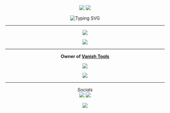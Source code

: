 <p align="center">
  <a href="https://github.com/vanishgg?tab=followers"><img src="https://img.shields.io/github/followers/vanishgg?label=Follow&style=flat&color=8c52ff"></a>
  <a href="https://discord.gg/invite/Mv4YQAK8F2" target="_blank"><img src="https://img.shields.io/badge/Discord-%237289DA.svg?style=flat&logo=discord&logoColor=white&color=8c52ff"></a>

<p align="center">
  <img src="https://readme-typing-svg.demolab.com?font=Fira+Code&weight=600&pause=1000&color=7B00FF&center=true&vCenter=true&width=380&lines=Hey+I'm+Virtual;I'm+a+Python/js/ts+Developer;Frontend-backend+soon..;always+ learning" alt="Typing SVG">
</p>

---

<p align="center">
  <img src="https://github-readme-stats.vercel.app/api/?username=vanishgg&amp;title_color=5c64f4&amp;text_color=7b00ff&amp;show_icons=true&amp;bg_color=00000000&amp;hide_border=true&amp;icon_color=5c64f4&amp;hide_title=true&amp;count_private=true">
</p>

<p align="center">
  <img src="https://github-readme-stats.vercel.app/api/top-langs/?username=vanishgg&layout=compact&title_color=5c64f4&text_color=7b00ff&bg_color=00000000&hide_border=true&count_private=true" />
</p>

---

<p align="center">
  <strong>Owner of <a href="https://Vanishnet.netlify.app/" target="_blank">Vanish Tools</a></strong>
</p>

<p align="center">
  <a href="https://github.com/vanishgg?tab=repositories"><img src="https://img.shields.io/badge/-Explore%20my%20Repos-24292e?style=for-the-badge&logo=Github"></a>
</p>

<p align="center">
  <a href="https://discord.com/users/1246814091499278357" target="_blank">
    <img src="https://lanyard.cnrad.dev/api/1246814091499278357?bg=7b00ff&borderRadius=30px&idleMessage=Probably%20coding%20a%20tool">
  </a>
</p>

---

<p align="center">
  <i>Socials</i>
  <br>
  <a href="https://discord.gg/Mv4YQAK8F2"><img src="https://img.shields.io/badge/Discord-%237289DA.svg?style=flat&logo=discord&logoColor=white"></a>
  <a href="https://youtube.com/@kqfo"><img src="https://img.shields.io/badge/YouTube-FF0000.svg?style=flat&logo=youtube&logoColor=white"></a>
</p>


<p align="center">
  <a href="https://github.com/vanishgg"><img src="https://visitcount.itsvg.in/api?id=vanish&amp;label=Profile%20Views&amp;color=11&amp;icon=6&amp;pretty=true"></a>
</p>
